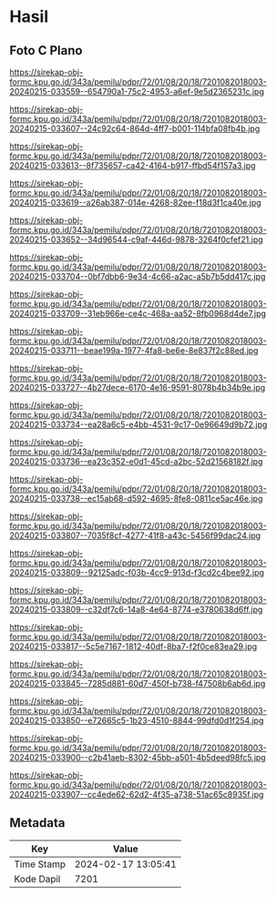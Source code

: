 # Hasil

## Foto C Plano

https://sirekap-obj-formc.kpu.go.id/343a/pemilu/pdpr/72/01/08/20/18/7201082018003-20240215-033559--654790a1-75c2-4953-a6ef-9e5d2365231c.jpg

https://sirekap-obj-formc.kpu.go.id/343a/pemilu/pdpr/72/01/08/20/18/7201082018003-20240215-033607--24c92c64-864d-4ff7-b001-114bfa08fb4b.jpg

https://sirekap-obj-formc.kpu.go.id/343a/pemilu/pdpr/72/01/08/20/18/7201082018003-20240215-033613--8f735657-ca42-4164-b917-ffbd54f157a3.jpg

https://sirekap-obj-formc.kpu.go.id/343a/pemilu/pdpr/72/01/08/20/18/7201082018003-20240215-033619--a26ab387-014e-4268-82ee-f18d3f1ca40e.jpg

https://sirekap-obj-formc.kpu.go.id/343a/pemilu/pdpr/72/01/08/20/18/7201082018003-20240215-033652--34d96544-c9af-446d-9878-3264f0cfef21.jpg

https://sirekap-obj-formc.kpu.go.id/343a/pemilu/pdpr/72/01/08/20/18/7201082018003-20240215-033704--0bf7dbb6-9e34-4c66-a2ac-a5b7b5dd417c.jpg

https://sirekap-obj-formc.kpu.go.id/343a/pemilu/pdpr/72/01/08/20/18/7201082018003-20240215-033709--31eb966e-ce4c-468a-aa52-8fb0968d4de7.jpg

https://sirekap-obj-formc.kpu.go.id/343a/pemilu/pdpr/72/01/08/20/18/7201082018003-20240215-033711--beae199a-1977-4fa8-be6e-8e837f2c88ed.jpg

https://sirekap-obj-formc.kpu.go.id/343a/pemilu/pdpr/72/01/08/20/18/7201082018003-20240215-033727--4b27dece-6170-4e16-9591-8078b4b34b9e.jpg

https://sirekap-obj-formc.kpu.go.id/343a/pemilu/pdpr/72/01/08/20/18/7201082018003-20240215-033734--ea28a6c5-e4bb-4531-9c17-0e96649d9b72.jpg

https://sirekap-obj-formc.kpu.go.id/343a/pemilu/pdpr/72/01/08/20/18/7201082018003-20240215-033736--ea23c352-e0d1-45cd-a2bc-52d21568182f.jpg

https://sirekap-obj-formc.kpu.go.id/343a/pemilu/pdpr/72/01/08/20/18/7201082018003-20240215-033738--ec15ab68-d592-4695-8fe8-0811ce5ac46e.jpg

https://sirekap-obj-formc.kpu.go.id/343a/pemilu/pdpr/72/01/08/20/18/7201082018003-20240215-033807--7035f8cf-4277-41f8-a43c-5456f99dac24.jpg

https://sirekap-obj-formc.kpu.go.id/343a/pemilu/pdpr/72/01/08/20/18/7201082018003-20240215-033809--92125adc-f03b-4cc9-913d-f3cd2c4bee92.jpg

https://sirekap-obj-formc.kpu.go.id/343a/pemilu/pdpr/72/01/08/20/18/7201082018003-20240215-033809--c32df7c6-14a8-4e64-8774-e3780638d6ff.jpg

https://sirekap-obj-formc.kpu.go.id/343a/pemilu/pdpr/72/01/08/20/18/7201082018003-20240215-033817--5c5e7167-1812-40df-8ba7-f2f0ce83ea29.jpg

https://sirekap-obj-formc.kpu.go.id/343a/pemilu/pdpr/72/01/08/20/18/7201082018003-20240215-033845--7285d881-60d7-450f-b738-f47508b6ab6d.jpg

https://sirekap-obj-formc.kpu.go.id/343a/pemilu/pdpr/72/01/08/20/18/7201082018003-20240215-033850--e72665c5-1b23-4510-8844-99dfd0d1f254.jpg

https://sirekap-obj-formc.kpu.go.id/343a/pemilu/pdpr/72/01/08/20/18/7201082018003-20240215-033900--c2b41aeb-8302-45bb-a501-4b5deed98fc5.jpg

https://sirekap-obj-formc.kpu.go.id/343a/pemilu/pdpr/72/01/08/20/18/7201082018003-20240215-033907--cc4ede62-62d2-4f35-a738-51ac65c8935f.jpg


## Metadata

| Key        | Value               |
| ---------- | ------------------- |
| Time Stamp | 2024-02-17 13:05:41 |
| Kode Dapil | 7201                |



